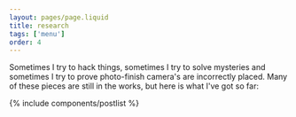 ```yaml
---
layout: pages/page.liquid
title: research
tags: ['menu']
order: 4
---
```


Sometimes I try to hack things, sometimes I try to solve mysteries and sometimes I try to prove photo-finish camera's are incorrectly placed. Many of these pieces are still in the works, but here is what I've got so far:

{% include components/postlist %}